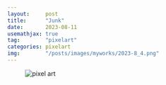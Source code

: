 ```yaml
---
layout:     post
title:      "Junk"
date:       2023-08-11
usemathjax: true
tag:        "pixelart"
categories: pixelart
img:        "/posts/images/myworks/2023-8_4.png"
---
```


<figure>
    <img class="art" src="{{ site.image_location }}/myworks/2023-8_4.png" alt="pixel art"/>
</figure>